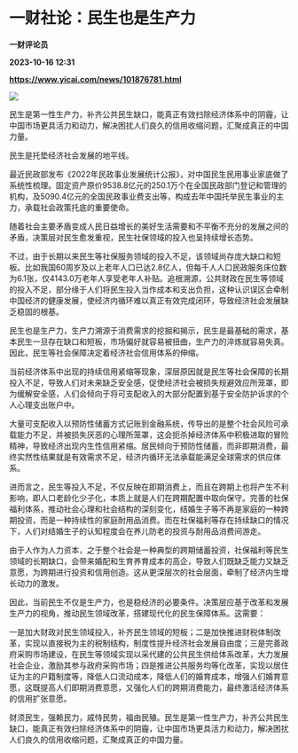 # 一财社论：民生也是生产力
**一财评论员**

**2023-10-16 12:31**

**https://www.yicai.com/news/101876781.html**

![](https://imgcdn.yicai.com/uppics/slides/2023/10/80bcec77221ced3193546bc2bf145b06.jpg)

民生是第一性生产力，补齐公共民生缺口，能真正有效扫除经济体系中的阴霾，让中国市场更具活力和动力，解决困扰人们良久的信用收缩问题，汇聚成真正的中国力量。

民生是托垫经济社会发展的地平线。

最近民政部发布《2022年民政事业发展统计公报》，对中国民生民用事业家底做了系统性梳理。固定资产原价9538.8亿元的250.1万个在全国民政部门登记和管理的机构，及5090.4亿元的全国民政事业费支出等，构成去年中国托举民生事业的主力，承载社会政策托底的重要使命。

随着社会主要矛盾变成人民日益增长的美好生活需要和不平衡不充分的发展之间的矛盾，决策层对民生愈发重视，民生社保领域的投入也呈持续增长态势。

不过，由于长期以来民生等社保服务领域的投入不足，该领域尚存庞大缺口和短板。比如我国60周岁及以上老年人口已达2.8亿人，但每千人人口民政服务床位数为6.1张，仅4143.0万老年人享受老年人补贴。追根溯源，公共财政在民生等领域的投入不足，部分缘于人们将民生投入当作成本和支出负担，这种认识误区会牵制中国经济的健康发展，使经济内循环难以真正有效完成闭环，导致经济社会发展缺乏稳固的根基。

民生也是生产力，生产力溯源于消费需求的挖掘和揭示，民生是最基础的需求，基本民生一旦存在缺口和短板，市场偏好就容易被扭曲，生产力的淬炼就容易失真。因此，民生等社会保障决定着经济社会信用体系的伸缩。

当前经济体系中出现的持续信用紧缩等现象，深层原因就是民生等社会保障的长期投入不足，导致人们对未来缺乏安全感，促使经济社会被损失规避效应所笼罩，即为缓解安全感，人们会倾向于将可支配收入的大部分配置到基于安全防护诉求的个人心理支出账户中。

大量可支配收入以预防性储蓄方式记账到金融系统，传导出的是整个社会风险可承载能力不足，并被损失厌恶的心理所笼罩，这会扼杀掉经济体系中积极进取的冒险精神，导致经济出现内生性信用紧缩。居民倾向于预防性储蓄，而非即期消费，最终实然性结果就是有效需求不足，经济内循环无法承载能满足全球需求的供应体系。

进而言之，民生等投入不足，不仅反映在即期消费上，而且在跨期上也将产生不利影响，即人口老龄化少子化，本质上就是人们在跨期配置中取向保守。完善的社保福利体系，推动社会心理和社会结构的深刻变化，结婚生子等不再是家庭的一种跨期投资，而是一种持续性的家庭耐用品消费。而在社保福利等存在持续缺口的情况下，人们对结婚生子的认知程度会在养儿防老的投资与耐用品消费间游走。

由于人作为人力资本，之于整个社会是一种典型的跨期储蓄投资，社保福利等民生领域的长期缺口，会带来婚配和生育养育成本的高企，导致人们既缺乏能力又缺乏意愿，为跨期进行投资和信用创造。这从更深层次的社会层面，牵制了经济内生增长动力的激发。

因此，当前民生不仅是生产力，也是稳经济的必要条件。决策层应基于改革和发展生产力的视角，推动民生领域改革，搭建现代化的民生保障体系。这需要：

一是加大财政对民生领域投入，补齐民生领域的短板；二是加快推进财税体制改革，实现以直接税为主的税制结构，制度性提升经济社会发展自由度；三是完善政府采购市场建设，在民生等领域实现以采代建的公共民生供给体系改革，大力发展社会企业，激励其参与政府采购市场；四是推进公共服务均等化改革，实现以居住证为主的户籍制度等，降低人口流动成本，降低人们的婚育成本，增强人们婚育意愿，这既提高人们即期消费意愿，又强化人们的跨期消费能力，最终激活经济体系的信用扩张意愿。

财须民生，强赖民力，戚恃民势，福由民殖。民生是第一性生产力，补齐公共民生缺口，能真正有效扫除经济体系中的阴霾，让中国市场更具活力和动力，解决困扰人们良久的信用收缩问题，汇聚成真正的中国力量。